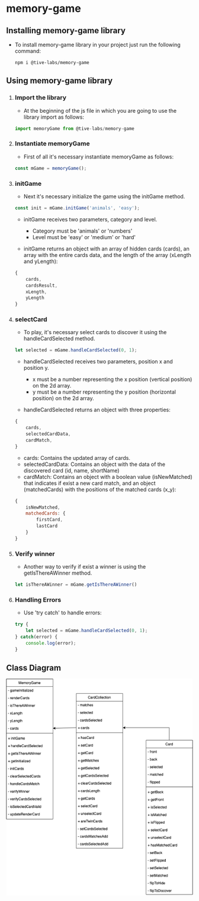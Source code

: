# memory-game

## Installing memory-game library

- To install memory-game library in your project just run the following command:

    ```
    npm i @tive-labs/memory-game
    ```

## Using memory-game library

1. ### Import the library

    - At the beginning of the js file in which you are going to use the library import as follows:

    ```js
    import memoryGame from @tive-labs/memory-game
    ```

2. ### Instantiate memoryGame

    - First of all it's necessary instantiate memoryGame as follows:

    ```js
    const mGame = memoryGame();
    ```

3. ### initGame

    - Next it's necessary initialize the game using the initGame method.

    ```js
    const init = mGame.initGame('animals', 'easy');
    ```

    - initGame receives two parameters, category and level.
        - Category must be 'animals' or 'numbers'
        - Level must be 'easy' or 'medium' or 'hard'

    - initGame returns an object with an array of hidden cards (cards), an array with the entire cards data, and the length of the array (xLength and yLength):

    ```js
    {
        cards,
        cardsResult,
        xLength,
        yLength
    }
    ```

4. ### selectCard

    - To play, it's necessary select cards to discover it using the handleCardSelected method.

    ```js
    let selected = mGame.handleCardSelected(0, 1);
    ```

    - handleCardSelected receives two parameters, position x and position y.
        - x must be a number representing the x position (vertical position) on the 2d array.
        - y must be a number representing the y position (horizontal position) on the 2d array.

    - handleCardSelected returns an object with three properties:

    ```js
    {
        cards,
        selectedCardData,
        cardMatch,
    }
    ```

    - cards: Contains the updated array of cards.
    - selectedCardData: Contains an object with the data of the discovered card (id, name, shortName)
    - cardMatch: Contains an object with a boolean value (isNewMatched) that indicates if exist a new card match, and an object (matchedCards) with the positions of the matched cards (x_y):

    ```js
    {
        isNewMatched,
        matchedCards: {
            firstCard,
            lastCard
        }
    }
    ```

5. ### Verify winner

    - Another way to verify if exist a winner is using the  getIsThereAWinner method.

    ```js
    let isThereAWinner = mGame.getIsThereAWinner()
    ```

6. ### Handling Errors

    - Use 'try catch' to handle errors:

    ```js
    try {
        let selected = mGame.handleCardSelected(0, 1);
    } catch(error) {
        console.log(error);
    }
    ```

## Class Diagram

![classes](./img/classDiagram.png)
